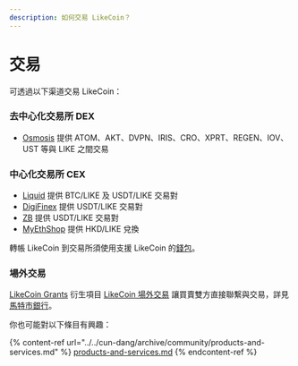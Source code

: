 ```yaml
---
description: 如何交易 LikeCoin？
---
```


# 交易

可透過以下渠道交易 LikeCoin：

### 去中心化交易所 DEX

* [Osmosis](https://app.osmosis.zone/) 提供 ATOM、AKT、DVPN、IRIS、CRO、XPRT、REGEN、IOV、UST 等與 LIKE 之間交易

### 中心化交易所 CEX

* [Liquid](https://www.liquid.com/) 提供 BTC/LIKE 及 USDT/LIKE 交易對
* [DigiFinex](https://www.digifinex.com/) 提供 USDT/LIKE 交易對
* [ZB](https://www.zb.com/) 提供 USDT/LIKE 交易對
* [MyEthShop](https://www.myethshop.com/) 提供 HKD/LIKE 兌換

轉帳 LikeCoin 到交易所須使用支援 LikeCoin 的[錢包](../wallet/)。

### 場外交易

[LikeCoin Grants](../../cun-dang/archive/likecoin-grants.md) 衍生項目 [LikeCoin 場外交易](https://lotc.netlify.app/) 讓買賣雙方直接聯繫與交易，詳見 [馬特市銀行](https://matters.news/\~lotc)。

你也可能對以下條目有興趣：

{% content-ref url="../../cun-dang/archive/community/products-and-services.md" %}
[products-and-services.md](../../cun-dang/archive/community/products-and-services.md)
{% endcontent-ref %}
